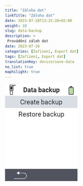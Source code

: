 ```yaml
---
title: "Záloha dat"
linkTitle: "Záloha dat"
date: 2023-07-28T13:25:28+02:00
weight: 10
slug: data-backup
description: >
 Provádění záloh dat
date: 2023-07-26
categories: [Zařízení, Export dat]
tags: [Zařízení, Export dat]
translationKey: device/save-data
no_list: true
maphilight: true
---
```

<img src="backup.png" alt="VitalControl Správa dat" title="Správa dat" usemap="#workmap" class="maphilight" />

<map name="workmap">
  <area shape="rect" coords="2,40,238,80" alt="Vytvořit zálohu" title="Pokyny pro vytvoření zálohy naleznete zde&#10;Kliknutí myší: otevřít dokumentaci" href="/cs/docs/backup/backup/">

  <area shape="rect" coords="2,80,238,120" alt="Obnovit zálohu" title="Pokyny pro obnovení zálohy naleznete zde&#10;Kliknutí myší: otevřít dokumentaci" href="/cs/docs/backup/restore/">

  <area shape="rect" coords="2,282,120,319" alt="Zpět" title="Přeskočit o úroveň zpět&#10;Kliknutí myší: otevřít dokumentaci" href="/cs/docs/device/data-management/">
</map>

